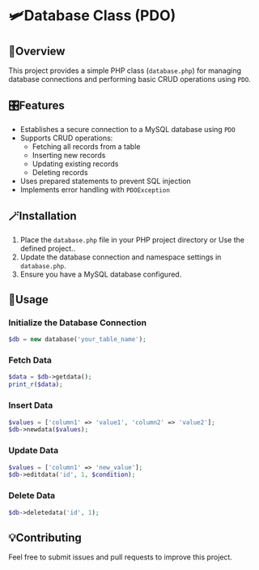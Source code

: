 # 🛩️Database Class (PDO)

## 👀Overview
This project provides a simple PHP class (`database.php`) for managing database connections and performing basic CRUD operations using `PDO`.

## 🎛️Features
- Establishes a secure connection to a MySQL database using `PDO`
- Supports CRUD operations:
  - Fetching all records from a table
  - Inserting new records
  - Updating existing records
  - Deleting records
- Uses prepared statements to prevent SQL injection
- Implements error handling with `PDOException`

## 🪄Installation
1. Place the `database.php` file in your PHP project directory or Use the defined project..
2. Update the database connection and namespace settings in `database.php`.
3. Ensure you have a MySQL database configured.

## 🔮Usage
### Initialize the Database Connection
```php
$db = new database('your_table_name');
```

### Fetch Data
```php
$data = $db->getdata();
print_r($data);
```

### Insert Data
```php
$values = ['column1' => 'value1', 'column2' => 'value2'];
$db->newdata($values);
```

### Update Data
```php
$values = ['column1' => 'new_value'];
$db->editdata('id', 1, $condition);
```

### Delete Data
```php
$db->deletedata('id', 1);
```

## 💡Contributing
Feel free to submit issues and pull requests to improve this project.



